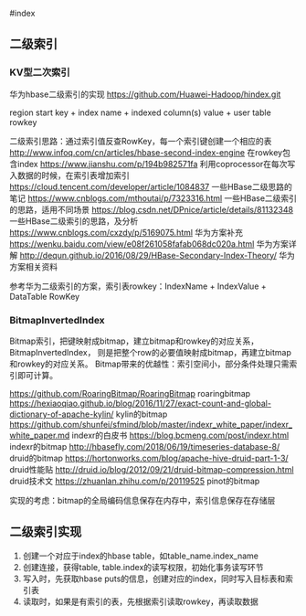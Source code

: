 #index

## 二级索引

### KV型二次索引

华为hbase二级索引的实现
https://github.com/Huawei-Hadoop/hindex.git

region start key + index name + indexed column(s) value + user table rowkey

二级索引思路：通过索引值反查RowKey，每一个索引键创建一个相应的表
http://www.infoq.com/cn/articles/hbase-second-index-engine 在rowkey包含index
https://www.jianshu.com/p/194b982571fa 利用coprocessor在每次写入数据的时候，在索引表增加索引
https://cloud.tencent.com/developer/article/1084837 一些HBase二级思路的笔记
https://www.cnblogs.com/mthoutai/p/7323316.html 一些HBase二级索引的思路，适用不同场景
https://blog.csdn.net/DPnice/article/details/81132348 一些HBase二级索引的思路，及分析
https://www.cnblogs.com/cxzdy/p/5169075.html 华为方案补充
https://wenku.baidu.com/view/e08f261058fafab068dc020a.html 华为方案详解
http://dequn.github.io/2016/08/29/HBase-Secondary-Index-Theory/ 华为方案相关资料

参考华为二级索引的方案，索引表rowkey：IndexName + IndexValue + DataTable RowKey

### BitmapInvertedIndex

Bitmap索引，把键映射成bitmap，建立bitmap和rowkey的对应关系，BitmapInvertedIndex，
则是把整个row的必要值映射成bitmap，再建立bitmap和rowkey的对应关系。
Bitmap带来的优越性：索引空间小，部分条件处理只需索引即可计算。

https://github.com/RoaringBitmap/RoaringBitmap roaringbitmap
https://hexiaoqiao.github.io/blog/2016/11/27/exact-count-and-global-dictionary-of-apache-kylin/ kylin的bitmap
https://github.com/shunfei/sfmind/blob/master/indexr_white_paper/indexr_white_paper.md indexr的白皮书
https://blog.bcmeng.com/post/indexr.html indexr的bitmap
http://hbasefly.com/2018/06/19/timeseries-database-8/ druid的bitmap
https://hortonworks.com/blog/apache-hive-druid-part-1-3/ druid性能贴
http://druid.io/blog/2012/09/21/druid-bitmap-compression.html druid技术文
https://zhuanlan.zhihu.com/p/20119525 pinot的bitmap

实现的考虑：bitmap的全局编码信息保存在内存中，索引信息保存在存储层

## 二级索引实现

1. 创建一个对应于index的hbase table，如table_name.index_name
2. 创建连接，获得table, table.index的读写权限，初始化事务读写环节
3. 写入时，先获取hbase puts的信息，创建对应的index，同时写入目标表和索引表
4. 读取时，如果是有索引的表，先根据索引读取rowkey，再读取数据
